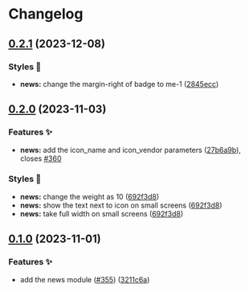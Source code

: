 # Changelog

## [0.2.1](https://github.com/hbstack/header/compare/modules/news/v0.2.0...modules/news/v0.2.1) (2023-12-08)


### Styles 🎨

* **news:** change the margin-right of badge to me-1 ([2845ecc](https://github.com/hbstack/header/commit/2845ecccaec12a87bfead5ac41543e55b230f504))

## [0.2.0](https://github.com/hbstack/header/compare/modules/news/v0.1.0...modules/news/v0.2.0) (2023-11-03)


### Features ✨

* **news:** add the icon_name and icon_vendor parameters ([27b6a9b](https://github.com/hbstack/header/commit/27b6a9bbaa07551758d3f1e200d610ae954c7a45)), closes [#360](https://github.com/hbstack/header/issues/360)


### Styles 🎨

* **news:** change the weight as 10 ([692f3d8](https://github.com/hbstack/header/commit/692f3d8fabc0246f782270e40ad827d1a80308e7))
* **news:** show the text next to icon on small screens ([692f3d8](https://github.com/hbstack/header/commit/692f3d8fabc0246f782270e40ad827d1a80308e7))
* **news:** take full width on small screens ([692f3d8](https://github.com/hbstack/header/commit/692f3d8fabc0246f782270e40ad827d1a80308e7))

## [0.1.0](https://github.com/hbstack/header/compare/modules/news-v0.0.1...modules/news/v0.1.0) (2023-11-01)


### Features ✨

* add the news module ([#355](https://github.com/hbstack/header/issues/355)) ([3211c6a](https://github.com/hbstack/header/commit/3211c6afb5846f0ffba8508092f5d6b3774fcbff))

